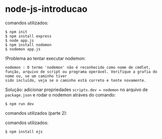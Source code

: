 # node-js-introducao

comandos utilizados:
```
$ npm init
$ npm install express
$ node app.js
$ npm install nodemon
$ nodemon app.js
```

!Problema ao tentar executar nodemon:
```
nodemon : O termo 'nodemon' não é reconhecido como nome de cmdlet, função, arquivo de script ou programa operável. Verifique a grafia do nome ou, se um caminho tiver      
sido incluído, veja se o caminho está correto e tente novamente.
```

Solução: adicionar propriedades `scripts.dev = nodemon` no arquivo de `package.json` e rodar o nodemon atráves do comando:
```
$ npm run dev
```

comandos utilizados (parte 2):

comandos utilizados:
```
$ npm install ejs
```